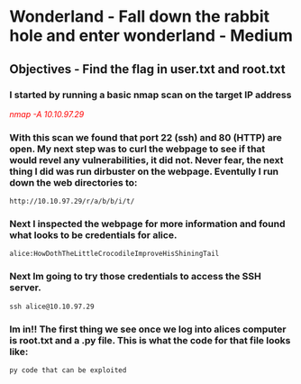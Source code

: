 # Wonderland - Fall down the rabbit hole and enter wonderland - Medium

## Objectives - Find the flag in user.txt and root.txt

### I started by running a basic nmap scan on the target IP address

<p><span style="color:red"><em>nmap -A 10.10.97.29</em></span></p>

### With this scan we found that port 22 (ssh) and 80 (HTTP) are open. My next step was to curl the webpage to see if that would revel any vulnerabilities, it did not. Never fear, the next thing I did was run dirbuster on the webpage. Eventully I run down the web directories to: 

```
http://10.10.97.29/r/a/b/b/i/t/
```
### Next I inspected the webpage for more information and found what looks to be credentials for alice.
```
alice:HowDothTheLittleCrocodileImproveHisShiningTail
```
### Next Im going to try those credentials to access the SSH server. 
```
ssh alice@10.10.97.29
```
### Im in!! The first thing we see once we log into alices computer is root.txt and a .py file. This is what the code for that file looks like:
```
py code that can be exploited
```

